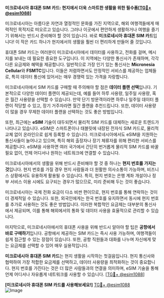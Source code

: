 **미크로네시아 휴대폰 SIM 카드: 현지에서 더욱 스마트한 생활을 위한 필수품[[TG💪+ @esim1088](https://t.me/s/esim1088)]**

미크로네시아는 아름다운 자연과 열정적인 문화를 가진 지역으로, 해외 여행객들에게 매력적인 목적지로 떠오르고 있습니다. 그러나 이곳에서 편안하게 생활하거나 여행을 즐기기 위해서는 반드시 준비해야 할 것이 있습니다. 바로 **미크로네시아 휴대폰 SIM 카드**입니다! 이 작은 카드 하나가 현지에서의 생활을 훨씬 더 편리하게 만들어 줄 것입니다.

휴대폰 SIM 카드는 여러분이 미크로네시아에서 데이터를 사용하고, 전화를 걸며, 메시지를 보내는 데 필요한 중요한 도구입니다. 이 지역에는 다양한 통신사가 존재하며, 각각 다른 요금제와 혜택을 제공합니다. 일반적으로 가장 인기 있는 통신사는 **Micronesia Cellular**와 **FSMTC**입니다. 이들은 저렴하면서도 안정적인 서비스를 제공하는 업체들로, 특히 데이터 통신에 있어서는 매우 경쟁력 있는 가격을 자랑합니다.

미크로네시아에서 SIM 카드를 구매할 때 주의해야 할 점은 **데이터 플랜 선택**입니다. 기본적으로 다양한 데이터 플랜이 제공되는데, 예를 들어 하루 사용량, 일주일 사용량, 혹은 월간 사용량을 선택할 수 있습니다. 만약 단기 방문객이라면 하루나 일주일 데이터 플랜이 적당할 수 있고, 장기 거주자라면 월간 플랜을 추천드립니다. 또한, 데이터 사용량이 많을 경우 무제한 데이터 플랜을 선택하는 것도 좋은 방법입니다.

또한, 최근에는 **eSIM** 기술이 대두되면서 물리적 SIM 카드를 대체하는 새로운 트렌드가 나타나고 있습니다. eSIM은 스마트폰이나 태블릿에 내장된 전자식 SIM 카드로, 물리적 교체 없이 온라인으로 쉽게 등록할 수 있습니다. 미크로네시아에서도 eSIM을 지원하는 통신사들이 늘어나고 있으며, 특히 해외 출장자나 장기 체류자를 위해 편리한 서비스를 제공합니다. eSIM을 사용하면 여러 국가에서 간단히 번거롭게 물리적 SIM 카드를 바꿀 필요 없이, 언제 어디서나 원하는 네트워크에 연결할 수 있습니다.

미크로네시아에서의 생활을 위해 반드시 준비해야 할 것 중 하나는 **현지 번호를 가지는 것**입니다. 현지 번호를 가질 경우 현지 사람들과 더 원활한 의사소통이 가능하며, 비즈니스 상황에서도 유용하게 활용될 수 있습니다. 특히, 현지 번호는 은행 계좌 개설이나 정부 서비스 이용 시에도 요구되는 경우가 많으므로, 미리 준비해 두는 것이 좋습니다.

미크로네시아는 국제 전화 요금이 다소 비싼 편이므로, 현지 번호를 통해 연락하는 것이 더 경제적일 수 있습니다. 또한, 외국인에게는 한국 번호를 유지하면서 동시에 현지 번호를 추가로 사용하는 것도 좋은 방법입니다. 이러한 복합적인 요금제는 대부분의 통신사에서 제공되며, 이를 통해 해외에서의 통화 및 데이터 사용을 효율적으로 관리할 수 있습니다.

마지막으로, 미크로네시아에서의 휴대폰 사용을 위해 반드시 알아야 할 팁은 **공항에서 바로 구매하기**입니다. 공항에서 제공하는 SIM 카드는 즉시 사용 가능하며, 여행객들이 쉽게 접근할 수 있는 장점이 있습니다. 또한, 공항 직원들과 대화를 나누며 자신에게 맞는 요금제를 선택할 수 있어 매우 실용적입니다.

**미크로네시아 휴대폰 SIM 카드**는 현지 생활을 시작하는 첫걸음입니다. 현지 통신사와 협력하여 가장 적합한 요금제를 선택하고, 데이터 사용량을 최적화하는 것이 중요합니다. 현지 번호를 가진다는 것은 더 많은 사람들과의 연결을 의미하며, eSIM 기술을 통해 언제 어디서나 자유롭게 네트워크를 사용할 수 있습니다. [[TG💪+ @esim1088](https://t.me/s/esim1088)]

**[미크로네시아 휴대폰 SIM 카드를 사용해보세요!]**
[TG💪+ @esim1088](https://t.me/s/esim1088)  
![Image](https://i.postimg.cc/Y0z9fWf4/image.png)